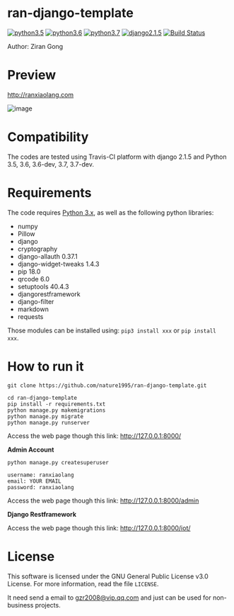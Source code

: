 # ran-django-template
[![python3.5](https://img.shields.io/badge/python-3.5-red.svg)]()
[![python3.6](https://img.shields.io/badge/python-3.6-brightgreen.svg)]()
[![python3.7](https://img.shields.io/badge/python-3.6-blue.svg)]()
[![django2.1.5](https://img.shields.io/badge/django-2.1.5-orange.svg)]()
[![Build Status](https://travis-ci.com/nature1995/ran-django-template.svg?token=ihxd9jwdJ367UvYy3j9G&branch=master)](https://travis-ci.com/nature1995/ran-django-template)

Author: Ziran Gong

# Preview
http://ranxiaolang.com

![image](https://github.com/nature1995/ran-django-template/raw/master/images/preview.png)

# Compatibility
The codes are tested using Travis-CI platform with django 2.1.5 and Python 3.5, 3.6, 3.6-dev, 3.7, 3.7-dev.

# Requirements
The code requires [Python 3.x](https://www.python.org/download/releases/3.6/), as well as the following python libraries: 

* numpy
* Pillow
* django
* cryptography
* django-allauth  0.37.1
* django-widget-tweaks  1.4.3
* pip  18.0
* qrcode  6.0
* setuptools  40.4.3
* djangorestframework
* django-filter
* markdown
* requests

Those modules can be installed using: `pip3 install xxx` or `pip install xxx`.

# How to run it
```
git clone https://github.com/nature1995/ran-django-template.git
```
```
cd ran-django-template
pip install -r requirements.txt
python manage.py makemigrations
python manage.py migrate
python manage.py runserver
```
Access the web page though this link: http://127.0.0.1:8000/

**Admin Account**

``` 
python manage.py createsuperuser

username: ranxiaolang
email: YOUR EMAIL  
password: ranxiaolang  
```
Access the web page though this link: http://127.0.0.1:8000/admin

**Django Restframework**

Access the web page though this link: http://127.0.0.1:8000/iot/

# License

This software is licensed under the GNU General Public License v3.0 License. For more information, read the file `LICENSE`.

It need send a email to gzr2008@vip.qq.com and just can be used for non-business projects.

